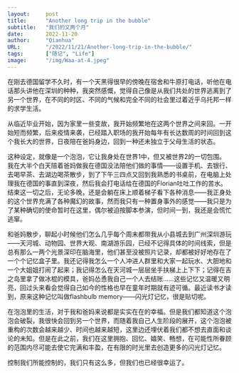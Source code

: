 ```yaml
---
layout:     post 
title:      "Another long trip in the bubble"
subtitle:   "我们的又两个月"
date:       2022-11-20
author:     "Qianhua"
URL:        "/2022/11/21/Another-long-trip-in-the-bubble/"
tags:       ["随记", "Life"]
image:      "/img/Waa-at-4.jpeg"
---
```


在刚去德国留学不久时，有一个天黑得很早的傍晚在宿舍和牛原打电话，听他在电话那头讲他在深圳的种种，我突然感慨，觉得自己像是从我们共处的世界逃离到了另一个世界，在不同的时区、不同的气候和完全不同的社会里过着近乎乌托邦一样的求学生活。

从临近毕业开始，因为家里一些变故，我开始频繁地在这两个世界之间来回。一开始短而频繁，后来疫情来袭，已经踏入职场的我开始每年有长达数周的时间回到这个我长大的世界，日夜陪在爸妈身边，回到一种还未独立于父母生活的状态。

这种设定，就像是一个泡泡，它让我身处在世界1中，但又被世界2的一切包围。我在大半个白天陪着爸妈做我在德国没法陪他们做的事情——设置手机、去银行、去喝早茶、去湖边喝茶散步，到了下午三四点又回到我熟悉的书桌前，在电脑上处理我在德国的事直到深夜，然后我会打电话给在德国的Florian吐吐工作的苦水。结束这一切之后，无论多晚，还是会躺在床上顺着梯子看下各种消息——我正身处的这个世界充满了各种魔幻的故事，然而我只有一种置身事外的感觉——我只是为了某种确切的使命暂时在这里，偶尔被迫按脚本参演，但时间一到，我还是会慌忙逃窜。

和爸妈散步，聊起小时候他们怎么几乎每个周末都带我从小县城去到广州深圳游玩——天河城、动物园、世界大观、南湖游乐园，已经不记得具体的时间线索，但是总有那么一两个光景深印在脑海里，他们甚至没被照片记录，却都被好好地存在了一个个记忆盒子里。我还记得我怎么一个人冲进人群里和大家一起玩水、大胆地和一个大姐姐打闹了起来；我记得怎么在天河城一层层坐手扶梯上上下下；记得在吉之岛里拿了做冰棍的模具，爸妈怂恿我自己一个人去结账……这些记忆又温暖又明亮，回过头来看会觉得自己如今的性格也早在童年时期就有迹可循。最近读书才读到，原来这种记忆叫做flashbulb memory——闪光灯记忆，很是贴切呢。

在泡泡里的生活，对于我和爸妈来说都是实实在在的幸福。但是我们都知道这个泡泡会破裂，我很快会回到另一个世界，而随着我自己人生阶段的展开，这个泡泡被重构的次数会越来越少、时间也越来越短，这里边还埋伏着我们都不想去直面和谈论的未知。但是在此之前，我们在这里拥抱、回忆、嬉笑、畅想，在可能性所眷顾的范围内尽可能去使它完满和丰盈，在有限的时光里去创造更多的闪光灯记忆。

控制我们所能控制的，我们只有这么多，但我们也已经很幸运了。